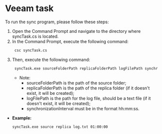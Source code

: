 # Veeam task

To run the sync program, please follow these steps:
1. Open the Command Prompt and navigate to the directory where syncTask.cs is located.
2. In the Command Prompt, execute the following command:
   ```bash
    csc syncTask.cs
3. Then, execute the following command:
   ```bash
    syncTask.exe sourceFolderPath replicaFolderPath logFilePath synchronizationInterval
   ```
    - Note:
      - sourceFolderPath is the path of the source folder;
      - replicaFolderPath is the path of the replica folder (if it doesn't exist, it will be created);
      - logFilePath is the path for the log file, should be a text file (if it doesn't exist, it will be created);
      - synchronizationInterval must be in the format hh:mm:ss.
  - **Example:**
    ```bash
    syncTask.exe source replica log.txt 01:00:00
